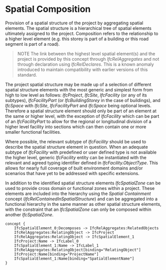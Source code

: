 Spatial Composition
===================

Provision of a spatial structure of the project by aggregating spatial elements. The spatial structure is a hierarchical tree of spatial elements ultimately assigned to the project. Composition refers to the relationship to a higher level element (e.g. this storey is part of a building or this road segment is part of a road).

> NOTE  The link between the highest level spatial element(s) and the project is provided by this concept through _IfcRelAggregates_ and not through declaration using _IfcRelDeclares_. This is a known anomaly introduced to maintain compatibility with earlier versions of this standard.

The project spatial structure may be made up of a selection of different spatial structure elements with the most generic and simplest form from high to low level as follows: _IfcProject_, _IfcSite_, _IfcFacility_ (or any of its subtypes), _IfcFacilityPart_ (or _IfcBuildingStorey_ in the case of buildings), and _IfcSpace_ with _IfcSite_, _IfcFacilityPart_ and _IfcSpace_ being optional levels. Therefore a spatial structure element should only be part of an element at the same or higher level, with the exception of _IfcFacility_ which can be part of an _IfcFacilityPart_ to allow for the regional or longitudinal division of a higher level facility into sections which can then contain one or more smaller functional facilities.

Where possible, the relevant subtype of _IfcFacility_ should be used to describe the spatial structure element in question. When an adequate subtype of _IfcFacility_ with predefined or user defined type is not available the higher level, generic _IfcFacility_ entity can be instantiated with the relevant and agreed typing identifier defined in _IfcFacility.ObjectType_. This allows for nearly full coverage of built environment domains and/or scenarios that have yet to be addressed with specific extensions.

In addition to the identified spatial structure elements _IfcSpatialZone_ can be used to provide cross domain or functional zones within a project. These elements are included into the hierarchy using the _Spatial Containment_ concept (_IfcRelContainedInSpatialStructure_) and can be aggregated into a functional hierarchy in the same manner as other spatial structure elements, with the constraint that an _IfcSpatialZone_ can only be composed within another _IfcSpatialZone_.

```
concept {
    IfcSpatialElement_0:Decomposes -> IfcRelAggregates:RelatedObjects
    IfcRelAggregates:RelatingObject -> IfcProject
    IfcRelAggregates:RelatingObject -> IfcSpatialElement_1
    IfcProject:Name -> IfcLabel_0
    IfcSpatialElement_1:Name -> IfcLabel_1
    IfcRelAggregates:RelatingObject[binding="RelatingObject"]
    IfcProject:Name[binding="ProjectName"]
    IfcSpatialElement_1:Name[binding="SpatialElementName"]
}
```

